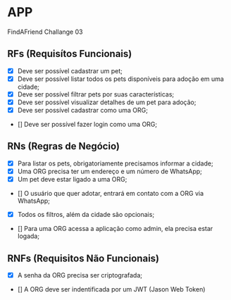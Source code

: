 # APP

FindAFriend Challange 03

## RFs (Requisítos Funcionais)

- [x] Deve ser possível cadastrar um pet;
- [x] Deve ser possível listar todos os pets disponíveis para adoção em uma cidade;
- [x] Deve ser possível filtrar pets por suas características;
- [x] Deve ser possível visualizar detalhes de um pet para adoção;
- [x] Deve ser possível cadastrar como uma ORG;
- [] Deve ser possível fazer login como uma ORG;

## RNs (Regras de Negócio)

- [x] Para listar os pets, obrigatoriamente precisamos informar a cidade;
- [x] Uma ORG precisa ter um endereço e um número de WhatsApp;
- [x] Um pet deve estar ligado a uma ORG;
- [] O usuário que quer adotar, entrará em contato com a ORG via WhatsApp;
- [x] Todos os filtros, além da cidade são opcionais;
- [] Para uma ORG acessa a aplicação como admin, ela precisa estar logada;

## RNFs (Requisitos Não Funcionais)

- [x] A senha da ORG precisa ser criptografada;
- [] A ORG deve ser indentificada por um JWT (Jason Web Token)
